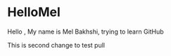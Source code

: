 # HelloMel
Hello , My name is Mel Bakhshi, trying to learn GitHub

This is second change to test pull 
